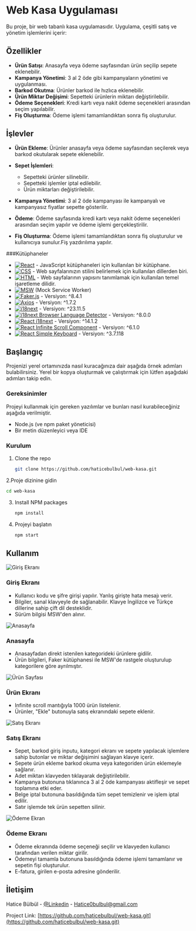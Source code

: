 


# Web Kasa Uygulaması

Bu proje, bir web tabanlı kasa uygulamasıdır. Uygulama, çeşitli satış ve yönetim işlemlerini içerir:

## Özellikler

- **Ürün Satışı**: Anasayfa veya ödeme sayfasından ürün seçilip sepete eklenebilir.
- **Kampanya Yönetimi**: 3 al 2 öde gibi kampanyaların yönetimi ve uygulanması.
- **Barkod Okutma**: Ürünler barkod ile hızlıca eklenebilir.
- **Ürün Miktar Değişimi**: Sepetteki ürünlerin miktarı değiştirilebilir.
- **Ödeme Seçenekleri**: Kredi kartı veya nakit ödeme seçenekleri arasından seçim yapılabilir.
- **Fiş Oluşturma**: Ödeme işlemi tamamlandıktan sonra fiş oluşturulur.

## İşlevler

- **Ürün Ekleme**: Ürünler anasayfa veya ödeme sayfasından seçilerek veya barkod okutularak sepete eklenebilir.
  
- **Sepet İşlemleri**:
  - Sepetteki ürünler silinebilir.
  - Sepetteki işlemler iptal edilebilir.
  - Ürün miktarları değiştirilebilir.
  
- **Kampanya Yönetimi**: 3 al 2 öde kampanyası ile kampanyalı ve kampanyasız fiyatlar sepette gösterilir.
  
- **Ödeme**: Ödeme sayfasında kredi kartı veya nakit ödeme seçenekleri arasından seçim yapılır ve ödeme işlemi gerçekleştirilir.
  
- **Fiş Oluşturma**: Ödeme işlemi tamamlandıktan sonra fiş oluşturulur ve kullanıcıya sunulur.Fiş yazdırılıma yapılır.




###Kütüphaneler

* [![React][React.js]][React-url] - JavaScript kütüphaneleri için kullanılan bir kütüphane.
* [![CSS][CSS.js]][CSS-url] - Web sayfalarınızın stilini belirlemek için kullanılan dillerden biri.
* [![HTML][HTML.js]][HTML-url] - Web sayfalarının yapısını tanımlamak için kullanılan temel işaretleme dilidir.
* [![MSW][MSW.js]][MSW-url] (Mock Service Worker)
* [![Faker.js][Faker.js]][Faker-url] - Versiyon: ^8.4.1
* [![Axios][Axios.js]][Axios-url] - Versiyon: ^1.7.2
* [![i18next][i18next.js]][i18next-url] - Versiyon: ^23.11.5
* [![i18next Browser Language Detector][i18next-BLD.js]][i18next-BLD-url] - Versiyon: ^8.0.0
* [![React i18next][React-i18next.js]][React-i18next-url] - Versiyon: ^14.1.2
* [![React Infinite Scroll Component][React-Infinite-Scroll-Component.js]][React-Infinite-Scroll-Component-url] - Versiyon: ^6.1.0
* [![React Simple Keyboard][React-Simple-Keyboard.js]][React-Simple-Keyboard-url] - Versiyon: ^3.7.118






<!-- GETTING STARTED -->
<!-- BAŞLANGIÇ -->
## Başlangıç

Projenizi yerel ortamınızda nasıl kuracağınıza dair aşağıda örnek adımları bulabilirsiniz. Yerel bir kopya oluşturmak ve çalıştırmak için lütfen aşağıdaki adımları takip edin.

### Gereksinimler

Projeyi kullanmak için gereken yazılımlar ve bunları nasıl kurabileceğiniz aşağıda verilmiştir.
- Node.js (ve npm paket yöneticisi)
- Bir metin düzenleyici veya IDE

### Kurulum


1. Clone the repo
   ```sh
   git clone https://github.com/haticebulbul/web-kasa.git
   ```
2.Proje dizinine gidin
  ```sh
  cd web-kasa
  ```
3. Install NPM packages
   ```sh
   npm install
   ```
4. Projeyi başlatın 
    ```sh
   npm start
   ```




<!-- USAGE EXAMPLES -->
## Kullanım
![Giriş Ekranı](GirişEkranı.png)
### Giriş Ekranı
- Kullanıcı kodu ve şifre girişi yapılır. Yanlış girişte hata mesajı verir.
- Bilgiler, sanal klavyeyle de sağlanabilir. Klavye İngilizce ve Türkçe dillerine sahip çift dil desteklidir.
- Sürüm bilgisi MSW'den alınır.

  
![Anasayfa](Anasayfa.png)
### Anasayfa
- Anasayfadan direkt istenilen kategorideki ürünlere gidilir.
- Ürün bilgileri, Faker kütüphanesi ile MSW'de rastgele oluşturulup kategorilere göre ayrılmıştır.

  
![Ürün Sayfası](ÜrünSayfası.png)
### Ürün Ekranı
- Infinite scroll mantığıyla 1000 ürün listelenir.
- Ürünler, "Ekle" butonuyla satış ekranındaki sepete eklenir.

  
![Satış Ekranı](SatışEkranı.png)
### Satış Ekranı
- Sepet, barkod giriş inputu, kategori ekranı ve sepete yapılacak işlemlere sahip butonlar ve miktar değişimini sağlayan klavye içerir.
- Sepete ürün ekleme barkod okuma veya kategoriden ürün eklemeyle sağlanır.
- Adet miktarı klavyeden tıklayarak değiştirilebilir.
- Kampanya butonuna tıklanınca 3 al 2 öde kampanyası aktifleşir ve sepet toplamına etki eder.
- Belge iptal butonuna basıldığında tüm sepet temizlenir ve işlem iptal edilir.
- Satır işlemde tek ürün sepetten silinir.

  
![Ödeme Ekran](ÖdemeEkran.png)
### Ödeme Ekranı
- Ödeme ekranında ödeme seçeneği seçilir ve klavyeden kullanıcı tarafından verilen miktar girilir.
- Ödemeyi tamamla butonuna basıldığında ödeme işlemi tamamlanır ve sepetin fişi oluşturulur.
- E-fatura, girilen e-posta adresine gönderilir.






<!-- CONTACT -->
## İletişim
Hatice Bülbül - [@Linkedin](www.linkedin.com/in/haticebülbül) - Hatice0bulbul@gmail.com

Project Link: [https://github.com/haticebulbul/web-kasa.git](https://github.com/haticebulbul/web-kasa.git)




[React.js]: https://img.shields.io/badge/React-20232A?style=for-the-badge&logo=react&logoColor=61DAFB
[React-url]: https://reactjs.org/
[CSS.js]: https://img.shields.io/badge/CSS-239120?style=for-the-badge&logo=css3&logoColor=white
[CSS-url]: https://developer.mozilla.org/en-US/docs/Web/CSS
[HTML.js]: https://img.shields.io/badge/HTML-E34F26?style=for-the-badge&logo=html5&logoColor=white
[HTML-url]: https://developer.mozilla.org/en-US/docs/Web/HTML
[MSW.js]: https://img.shields.io/badge/MSW-20232A?style=for-the-badge&logo=msw&logoColor=61DAFB
[MSW-url]: https://mswjs.io/
[Faker.js]: https://img.shields.io/badge/Faker-20232A?style=for-the-badge&logo=faker&logoColor=61DAFB
[Faker-url]: https://www.npmjs.com/package/@faker-js/faker
[Axios.js]: https://img.shields.io/badge/Axios-20232A?style=for-the-badge&logo=axios&logoColor=61DAFB
[Axios-url]: https://www.npmjs.com/package/axios
[i18next.js]: https://img.shields.io/badge/i18next-20232A?style=for-the-badge&logo=i18next&logoColor=61DAFB
[i18next-url]: https://www.npmjs.com/package/i18next
[i18next-BLD.js]: https://img.shields.io/badge/i18next_Browser_Language_Detector-20232A?style=for-the-badge&logo=i18next&logoColor=61DAFB
[i18next-BLD-url]: https://www.npmjs.com/package/i18next-browser-languagedetector
[React-i18next.js]: https://img.shields.io/badge/React_i18next-20232A?style=for-the-badge&logo=react&logoColor=61DAFB
[React-i18next-url]: https://www.npmjs.com/package/react-i18next
[React-Infinite-Scroll-Component.js]: https://img.shields.io/badge/React_Infinite_Scroll_Component-20232A?style=for-the-badge&logo=react&logoColor=61DAFB
[React-Infinite-Scroll-Component-url]: https://www.npmjs.com/package/react-infinite-scroll-component
[React-Simple-Keyboard.js]: https://img.shields.io/badge/React_Simple_Keyboard-20232A?style=for-the-badge&logo=react&logoColor=61DAFB
[React-Simple-Keyboard-url]: https://www.npmjs.com/package/react-simple-keyboard
